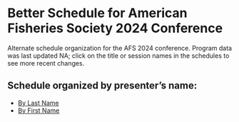 
<!-- README.md is generated from README.Rmd. Please edit that file -->

# Better Schedule for American Fisheries Society 2024 Conference

Alternate schedule organization for the AFS 2024 conference. Program
data was last updated NA; click on the title or session names in the
schedules to see more recent changes.

## Schedule organized by presenter’s name:

- [By Last Name](afs_schedule_byauthor.md)
- [By First Name](afs_schedule_byauthor_first.md)
